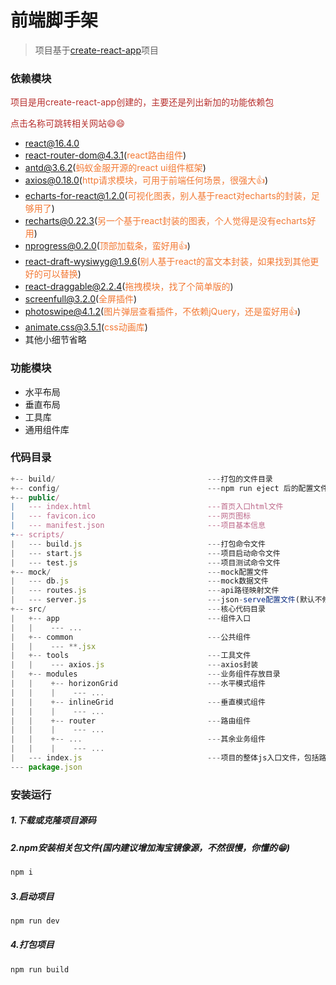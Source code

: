 # 前端脚手架

> 项目基于[create-react-app](https://github.com/facebook/create-react-app)项目


### 依赖模块
<span style="color: rgb(184,49,47);">项目是用create-react-app创建的，主要还是列出新加的功能依赖包</span>

<span style="color: rgb(184,49,47);">点击名称可跳转相关网站😄😄</span>

- [react@16.4.0](https://facebook.github.io/react/)
- [react-router-dom@4.3.1](https://react-guide.github.io/react-router-cn/)(<span style="color: rgb(243,121,52);">react路由组件</span>)
- [antd@3.6.2](https://ant.design/index-cn)(<span style="color: rgb(243,121,52);">蚂蚁金服开源的react ui组件框架</span>)
- [axios@0.18.0](https://github.com/mzabriskie/axios)(<span style="color: rgb(243,121,52);">http请求模块，可用于前端任何场景，很强大👍</span>)
- [echarts-for-react@1.2.0](https://github.com/hustcc/echarts-for-react)(<span style="color: rgb(243,121,52);">可视化图表，别人基于react对echarts的封装，足够用了</span>)
- [recharts@0.22.3](http://recharts.org/#/zh-CN/)(<span style="color: rgb(243,121,52);">另一个基于react封装的图表，个人觉得是没有echarts好用</span>)
- [nprogress@0.2.0](https://github.com/rstacruz/nprogress)(<span style="color: rgb(243,121,52);">顶部加载条，蛮好用👍</span>)
- [react-draft-wysiwyg@1.9.6](https://github.com/jpuri/react-draft-wysiwyg)(<span style="color: rgb(243,121,52);">别人基于react的富文本封装，如果找到其他更好的可以替换</span>)
- [react-draggable@2.2.4](https://github.com/mzabriskie/react-draggable)(<span style="color: rgb(243,121,52);">拖拽模块，找了个简单版的</span>)
- [screenfull@3.2.0](https://github.com/sindresorhus/screenfull.js/)(<span style="color: rgb(243,121,52);">全屏插件</span>)
- [photoswipe@4.1.2](https://github.com/dimsemenov/photoswipe)(<span style="color: rgb(243,121,52);">图片弹层查看插件，不依赖jQuery，还是蛮好用👍</span>)
- [animate.css@3.5.1](http://daneden.me/animate)(<span style="color: rgb(243,121,52);">css动画库</span>)
- 其他小细节省略

### 功能模块
<!--more-->

- 水平布局
- 垂直布局
- 工具库
- 通用组件库

### 代码目录
```js
+-- build/                                  ---打包的文件目录
+-- config/                                 ---npm run eject 后的配置文件目录
+-- public/                                 
|   --- index.html							---首页入口html文件
|   --- favicon.ico							---网页图标
|   --- manifest.json						---项目基本信息
+-- scripts/                                 
|   --- build.js							---打包命令文件
|   --- start.js							---项目启动命令文件
|   --- test.js						        ---项目测试命令文件
+-- mock/                                   ---mock配置文件
|   --- db.js                               ---mock数据文件
|   --- routes.js                           ---api路径映射文件
|   --- server.js                           ---json-serve配置文件(默认不修改)
+-- src/                                    ---核心代码目录
|   +-- app                                 ---组件入口
|   |    --- ...   
|   +-- common                              ---公共组件
|   |    --- **.jsx                         
|   +-- tools                               ---工具文件
|   |    --- axios.js                       ---axios封装
|   +-- modules                             ---业务组件存放目录
|   |    +-- horizonGrid                    ---水平模式组件
|   |    |    --- ...   
|   |    +-- inlineGrid                     ---垂直模式组件
|   |    |    --- ...   
|   |    +-- router                         ---路由组件
|   |    |    --- ...   
|   |    +-- ...                            ---其余业务组件
|   |    |    --- ...  
|   --- index.js                            ---项目的整体js入口文件，包括路由配置等
--- package.json                                    
```
### 安装运行
##### 1.下载或克隆项目源码
##### 2.npm安装相关包文件(国内建议增加淘宝镜像源，不然很慢，你懂的😁)
```js
npm i
```
##### 3.启动项目
```js
npm run dev
```

##### 4.打包项目
```js
npm run build
```
